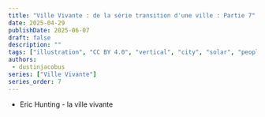 ```yaml
---
title: "Ville Vivante : de la série transition d'une ville : Partie 7"
date: 2025-04-29
publishDate: 2025-06-07
draft: false
description: ""
tags: ["illustration", "CC BY 4.0", "vertical", "city", "solar", "people", "transport"]
authors:
 - dustinjacobus
series: ["Ville Vivante"]
series_order: 7
---
```


- Eric Hunting - la ville vivante

